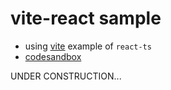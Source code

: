 # vite-react sample

- using [vite](https://vitejs.dev/guide/) example of `react-ts`
- [codesandbox](https://codesandbox.io/p/github/junkor-1011/vite-react-sample/main)

UNDER CONSTRUCTION...
